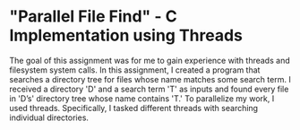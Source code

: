 # "Parallel File Find" - C Implementation using Threads

The goal of this assignment was for me to gain experience with threads and filesystem system calls. In this assignment, I created a program that searches a directory tree for files whose name matches some search term. I received a directory 'D' and a search term 'T' as inputs and found every file in 'D’s' directory tree whose name contains 'T.' To parallelize my work, I used threads. Specifically, I tasked different threads with searching individual directories.
